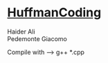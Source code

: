 # [HuffmanCoding](https://github.com/AliHaider-codes/HuffmanCoding/blob/main/RelazioneHuffman.pdf)
Haider Ali<br>
Pedemonte Giacomo

Compile with --> g++ *.cpp
